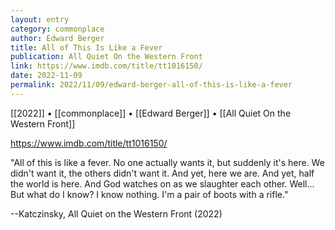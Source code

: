 ```yaml
---
layout: entry
category: commonplace
author: Edward Berger
title: All of This Is Like a Fever
publication: All Quiet On the Western Front
link: https://www.imdb.com/title/tt1016150/
date: 2022-11-09
permalink: 2022/11/09/edward-berger-all-of-this-is-like-a-fever
---
```


[[2022]] • [[commonplace]] • [[Edward Berger]] • [[All Quiet On the Western Front]]

https://www.imdb.com/title/tt1016150/

"All of this is like a fever. No one actually wants it, but suddenly it's here. We didn't want it, the others didn't want it. And yet, here we are. And yet, half the world is here. And God watches on as we slaughter each other. Well... But what do I know? I know nothing. I'm a pair of boots with a rifle."

--Katczinsky, All Quiet on the Western Front (2022)